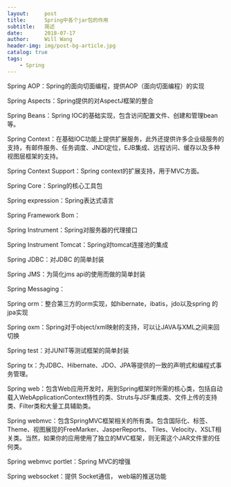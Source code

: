 ```yaml
---
layout:     post
title:      Spring中各个jar包的作用
subtitle:   简述
date:       2018-07-17
author:     Will Wang
header-img: img/post-bg-article.jpg
catalog: true
tags:
    - Spring
---
```


Spring AOP：Spring的面向切面编程，提供AOP（面向切面编程）的实现

Spring Aspects：Spring提供的对AspectJ框架的整合

Spring Beans：Spring IOC的基础实现，包含访问配置文件、创建和管理bean等。

Spring Context：在基础IOC功能上提供扩展服务，此外还提供许多企业级服务的支持，有邮件服务、任务调度、JNDI定位，EJB集成、远程访问、缓存以及多种视图层框架的支持。

Spring Context Support：Spring context的扩展支持，用于MVC方面。

Spring Core：Spring的核心工具包

Spring expression：Spring表达式语言

Spring Framework Bom：

Spring Instrument：Spring对服务器的代理接口

Spring Instrument Tomcat：Spring对tomcat连接池的集成

Spring JDBC：对JDBC 的简单封装

Spring JMS：为简化jms api的使用而做的简单封装

Spring Messaging：

Spring orm：整合第三方的orm实现，如hibernate，ibatis，jdo以及spring 的jpa实现

Spring oxm：Spring对于object/xml映射的支持，可以让JAVA与XML之间来回切换

Spring test：对JUNIT等测试框架的简单封装

Spring tx：为JDBC、Hibernate、JDO、JPA等提供的一致的声明式和编程式事务管理。

Spring web：包含Web应用开发时，用到Spring框架时所需的核心类，包括自动载入WebApplicationContext特性的类、Struts与JSF集成类、文件上传的支持类、Filter类和大量工具辅助类。

Spring webmvc：包含SpringMVC框架相关的所有类。包含国际化、标签、Theme、视图展现的FreeMarker、JasperReports、 Tiles、Velocity、XSLT相关类。当然，如果你的应用使用了独立的MVC框架，则无需这个JAR文件里的任何类。

Spring webmvc portlet：Spring MVC的增强

Spring websocket：提供 Socket通信， web端的推送功能